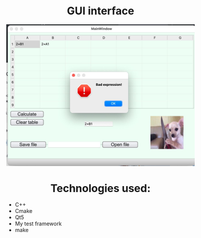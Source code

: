<h1 align="center">GUI interface</h1>
<p align="center">
  <img src="https://github.com/dimakovua/MyQtExcel/blob/1fd06fb2280e80aca18b5f4a769981b25fbe6a98/Example.jpeg?raw=true" alt="Sublime's custom image"/>
</p>

<h1 align="center">Technologies used:</h1>

- C++
- Cmake
- Qt5
- My test framework
- make